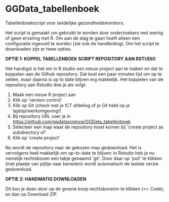 # GGData_tabellenboek
Tabellenboekscript voor landelijke gezondheidsmonitors.

Het script is gemaakt om gebruikt te worden door onderzoekers met weinig of geen ervaring met R. Om aan de slag te gaan hoeft alleen een configuratie ingevuld te worden (zie ook de handleiding). Om het script te downloaden zijn er twee opties.

**OPTIE 1: KOPPEL TABELLENBOEK SCRIPT REPOSITORY AAN RSTUDIO**

Het handigst is het om in R studio een nieuw project aan te maken en dat te koppelen aan de Github repository. Dat kost een paar minuten tijd om op te zetten, maar daarna is up to date blijven erg makkelijk. Het koppelen van de repository aan Rstudio doe je als volgt:
1. Maak een nieuw R project aan
2. Klik op 'version control'
3. Klik op Git (check met je ICT afdeling of je Git hebt op je laptop/werkomgeving!)
4. Bij repository URL voer je in https://github.com/ggdatascience/GGData_tabellenboek
5. Selecteer een map waar de repository moet komen bij 'create project as subdirectory of'
6. Klik op 'create project'

Nu wordt de repository naar de gekozen map gedownload. Het is vervolgens heel makkelijk om up-to-date te blijven: in Rstudio heb je nu namelijk rechtsboven een tabje genaamd 'git'. Door daar op 'pull' te klikken (met plaatje van pijltje naar beneden) wordt automatisch de laatste versie gedownload.

**OPTIE 2: HANDMATIG DOWNLOADEN**

Dit kun je doen door op de groene knop rechtsbovenin te klikken (<> Code), en dan op Download ZIP.
